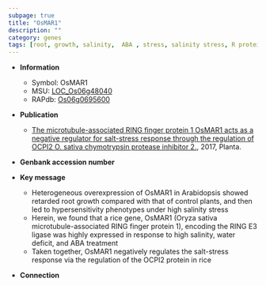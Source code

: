 ```yaml
---
subpage: true
title: "OsMAR1"
description: ""
category: genes
tags: [root, growth, salinity,  ABA , stress, salinity stress, R protein, ABA, stress response]
---
```


* **Information**  
    + Symbol: OsMAR1  
    + MSU: [LOC_Os06g48040](http://rice.plantbiology.msu.edu/cgi-bin/ORF_infopage.cgi?orf=LOC_Os06g48040)  
    + RAPdb: [Os06g0695600](http://rapdb.dna.affrc.go.jp/viewer/gbrowse_details/irgsp1?name=Os06g0695600)  

* **Publication**  
    + [The microtubule-associated RING finger protein 1 OsMAR1 acts as a negative regulator for salt-stress response through the regulation of OCPI2 O. sativa chymotrypsin protease inhibitor 2.](http://www.ncbi.nlm.nih.gov/pubmed?term=The+microtubule-associated+RING+finger+protein+1+OsMAR1+acts+as+a+negative+regulator+for+salt-stress+response+through+the+regulation+of+OCPI2+O.+sativa+chymotrypsin+protease+inhibitor+2.%5BTitle%5D), 2017, Planta.

* **Genbank accession number**  

* **Key message**  
    + Heterogeneous overexpression of OsMAR1 in Arabidopsis showed retarded root growth compared with that of control plants, and then led to hypersensitivity phenotypes under high salinity stress
    + Herein, we found that a rice gene, OsMAR1 (Oryza sativa microtubule-associated RING finger protein 1), encoding the RING E3 ligase was highly expressed in response to high salinity, water deficit, and ABA treatment
    + Taken together, OsMAR1 negatively regulates the salt-stress response via the regulation of the OCPI2 protein in rice

* **Connection**  



